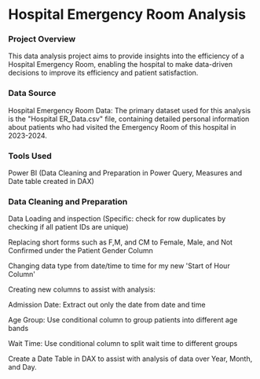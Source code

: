 # Hospital Emergency Room Analysis


### Project Overview
This data analysis project aims to provide insights into the efficiency of a Hospital Emergency Room, enabling the hospital to make data-driven decisions to improve its efficiency and patient satisfaction.

### Data Source
Hospital Emergency Room Data: The primary dataset used for this analysis is the "Hospital ER_Data.csv" file, containing detailed personal information about patients who had visited the Emergency Room of this hospital in 2023-2024.

### Tools Used
Power BI (Data Cleaning and Preparation in Power Query, Measures and Date table created in DAX)

### Data Cleaning and Preparation

Data Loading and inspection (Specific: check for row duplicates by checking if all patient IDs are unique)

Replacing short forms such as F,M, and CM to Female, Male, and Not Confirmed under the Patient Gender Column

Changing data type from date/time to time for my new 'Start of Hour Column'

Creating new columns to assist with analysis:

Admission Date: Extract out only the date from date and time 

Age Group: Use conditional column to group patients into different age bands

Wait Time: Use conditional column to split wait time to different groups

Create a Date Table in DAX to assist with analysis of data over Year, Month, and Day.




    
